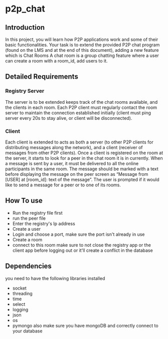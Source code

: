 # p2p_chat

## Introduction
In this project, you will learn how P2P applications work and some of their basic functionalities.
Your task is to extend the provided P2P chat program (found on the LMS and at the end of this
document), adding a new feature which is Chat Rooms
A chat room is a group chatting feature where a user can create a room with a room_id, add users to
it.
## Detailed Requirements
### Registry Server
The server is to be extended keeps track of the chat rooms available, and the clients in each room.
Each P2P client must regularly contact the room server to maintain the connection established
initially (client must ping server every 20s to stay alive, or client will be disconnected).
### Client
Each client is extended to acts as both a server (to other P2P clients for distributing messages along
the network), and a client (receiver of messages from other P2P clients). Once a client is registered
on the room at the server, it starts to look for a peer in the chat room it is in currently. When a message
is sent by a user, it must be delivered to all the online participants in the same room.
The message should be marked with a text before displaying the message on the peer screen as
“Message from [USER] at [room_id]: text of the message”.
The user is prompted if it would like to send a message for a peer or to one of its rooms.

## How To use
- Run the registry file first
- run the peer file
- Enter the registry's Ip address
- Create a user
- Login and choose a port, make sure the port isn't already in use
- Create a room
- connect to this room
make sure to not close the registry app or the client app before logging out or it'll create a conflict in the database

## Dependencies
you need to have the following libraries installed
- socket
- threading
- time
- select
- logging
- json
- os
- pymongo
also make sure you have mongoDB and correctly connect to your database
